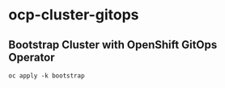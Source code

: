 # ocp-cluster-gitops

## Bootstrap Cluster with OpenShift GitOps Operator
```shell 
oc apply -k bootstrap
```
